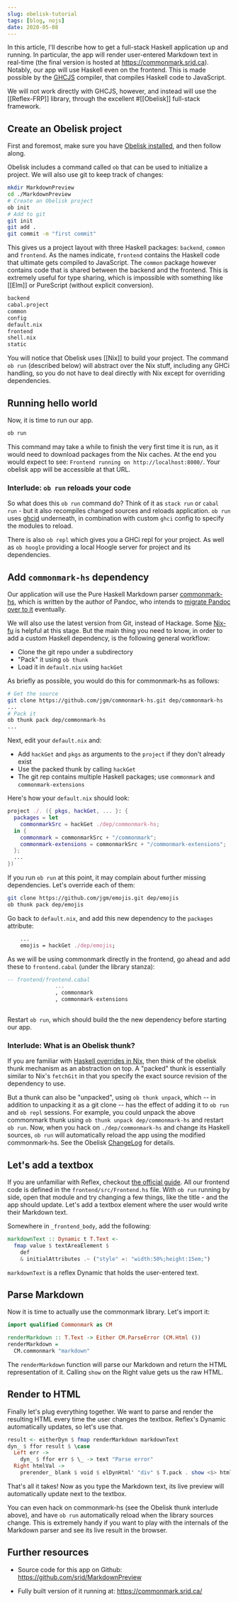 ```yaml
---
slug: obelisk-tutorial
tags: [blog, nojs]
date: 2020-05-08
---
```


In this article, I'll describe how to get a full-stack Haskell application up and running. In particular, the app will render user-entered Markdown text in real-time (the final version is hosted at <https://commonmark.srid.ca>). Notably, our app will use Haskell even on the frontend. This is made possible by the [GHCJS](https://github.com/ghcjs/ghcjs) compiler, that compiles Haskell code to JavaScript. 

We will not work directly with GHCJS, however, and instead will use the [[Reflex-FRP]] library, through the excellent #[[Obelisk]] full-stack framework.

## Create an Obelisk project

First and foremost, make sure you have [Obelisk installed](https://github.com/obsidiansystems/obelisk#installing-obelisk), and then follow along.

Obelisk includes a command called `ob` that can be used to initialize a project. We will also use git to keep track of changes:

```bash
mkdir MarkdownPreview
cd ./MarkdownPreview
# Create an Obelisk project
ob init
# Add to git
git init
git add .
git commit -m "first commit"
```

This gives us a project layout with three Haskell packages: `backend`, `common` and `frontend`. As the names indicate, `frontend` contains the Haskell code that ultimate gets compiled to JavaScript. The `common` package however contains code that is shared between the backend and the frontend. This is extremely useful for type sharing, which is impossible with something like [[Elm]] or PureScript (without explicit conversion).

```sh
backend
cabal.project
common
config
default.nix
frontend
shell.nix
static
```

You will notice that Obelisk uses [[Nix]] to build your project. The command `ob run` (described below) will abstract over the Nix stuff, including any GHCi handling, so you do not have to deal directly with Nix except for overriding dependencies.

## Running hello world

Now, it is time to run our app. 

```sh
ob run
```

This command may take a while to finish the very first time it is run, as it would need to download packages from the Nix caches. At the end you would expect to see: `Frontend running on http://localhost:8000/`. Your obelisk app will be accessible at that URL.

### Interlude: `ob run` reloads your code

So what does this `ob run` command do? Think of it as `stack run` or `cabal run` - but it also recompiles changed sources and reloads application. `ob run` uses [ghcid](https://github.com/ndmitchell/ghcid) underneath, in combination with custom `ghci` config to specify the modules to reload.

There is also `ob repl` which gives you a GHCi repl for your project. As well as `ob hoogle` providing a local Hoogle server for project and its dependencies.

## Add `commonmark-hs` dependency

Our application will use the Pure Haskell Markdown parser [commonmark-hs](https://github.com/jgm/commonmark-hs), which is written by the author of Pandoc, who intends to [migrate Pandoc over to it](https://github.com/jgm/commonmark-hs/issues/1#issuecomment-395802118) eventually. 

We will also use the latest version from Git, instead of Hackage. Some [Nix-fu](https://nixos.org/nix/) is helpful at this stage. But the main thing you need to know, in order to add a custom Haskell dependency, is the following general workflow:

* Clone the git repo under a subdirectory
* "Pack" it using `ob thunk`
* Load it in `default.nix` using `hackGet`

As briefly as possible, you would do this for commonmark-hs as follows:

```sh
# Get the source
git clone https://github.com/jgm/commonmark-hs.git dep/commonmark-hs
...
# Pack it
ob thunk pack dep/commonmark-hs
...
```

Next, edit your `default.nix` and:

* Add `hackGet` and `pkgs` as arguments to the `project` if they don't already exist
* Use the packed thunk by calling `hackGet`
* The git rep contains multiple Haskell packages; use `commonmark` and `commonmark-extensions`

Here's how your `default.nix` should look:

```nix
project ./. ({ pkgs, hackGet, ... }: {
  packages = let 
    commonmarkSrc = hackGet ./dep/commonmark-hs;
  in {
    commonmark = commonmarkSrc + "/commonmark";
    commonmark-extensions = commonmarkSrc + "/commonmark-extensions";
  };
  ...
})
```

If you run `ob run` at this point, it may complain about further missing dependencies. Let's override each of them:

```sh
git clone https://github.com/jgm/emojis.git dep/emojis
ob thunk pack dep/emojis
```

Go back to `default.nix`, and add this new dependency to the `packages` attribute:

```nix
    ...
    emojis = hackGet ./dep/emojis;
```

As we will be using commonmark directly in the frontend, go ahead and add these to `frontend.cabal` (under the library stanza):

```haskell
-- frontend/frontend.cabal
               ...
               , commonmark
               , commonmark-extensions
  
```

Restart `ob run`, which should build the the new dependency before starting our app.

### Interlude: What is an Obelisk thunk?

If you are familiar with [Haskell overrides in Nix](https://www.srid.ca/1948201.html#overriding-dependencies), then think of the obelisk thunk mechanism as an abstraction on top. A "packed" thunk is essentially similar to Nix's `fetchGit` in that you specify the exact source revision of the dependency to use. 

But a thunk can also be "unpacked", using `ob thunk unpack`, which -- in addition to unpacking it as a git clone -- has the effect of adding it to `ob run` and `ob repl` sessions. For example, you could unpack the above commonmark thunk using `ob thunk unpack dep/commonmark-hs` and restart `ob run`. Now, when you hack on `./dep/commonmark-hs` and change its Haskell sources, `ob run` will automatically reload the app using the modified commonmark-hs. See the Obelisk [ChangeLog](https://github.com/obsidiansystems/obelisk/blob/master/ChangeLog.md#v0500---2020-02-07) for details.

## Let's add a textbox

If you are unfamiliar with Reflex, checkout [the official guide](https://reflex-frp.org/get-started). All our frontend code is defined in the `frontend/src/Frontend.hs` file. With `ob run` running by side, open that module and try changing a few things, like the title - and the app should update. Let's add a textbox element where the user would write their Markdown text.

Somewhere in `_frontend_body`, add the following:

```haskell
markdownText :: Dynamic t T.Text <-
  fmap value $ textAreaElement $
    def
    & initialAttributes .~ ("style" =: "width:50%;height:15em;")
```

`markdownText` is a reflex Dynamic that holds the user-entered text.

## Parse Markdown

Now it is time to actually use the commonmark library. Let's import it:

```haskell
import qualified Commonmark as CM

renderMarkdown :: T.Text -> Either CM.ParseError (CM.Html ())
renderMarkdown =
  CM.commonmark "markdown"
```

The `renderMarkdown` function will parse our Markdown and return the HTML representation of it. Calling `show` on the Right value gets us the raw HTML.

## Render to HTML

Finally let's plug everything together. We want to parse and render the resulting HTML every time the user changes the textbox. Reflex's Dynamic automatically updates, so let's use that.

```haskell
result <- eitherDyn $ fmap renderMarkdown markdownText
dyn_ $ ffor result $ \case
  Left err ->
    dyn_ $ ffor err $ \_ -> text "Parse error"
  Right htmlVal ->
    prerender_ blank $ void $ elDynHtml' "div" $ T.pack . show <$> htmlVal

```

That's all it takes! Now as you type the Markdown text, its live preview will automatically update next to the textbox.

You can even hack on commonmark-hs (see the Obelisk thunk interlude above), and have `ob run` automatically reload when the library sources change. This is extremely handy if you want to play with the internals of the Markdown parser and see its live result in the browser.

## Further resources

* Source code for this app on Github: <https://github.com/srid/MarkdownPreview>

* Fully built version of it running at: <https://commonmark.srid.ca/>
